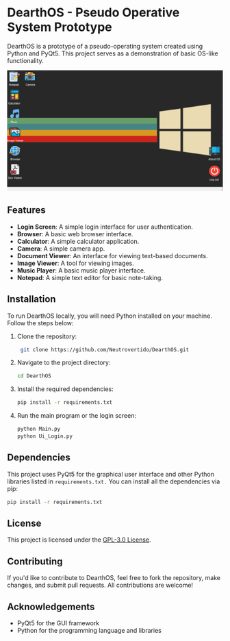 # DearthOS - Pseudo Operative System Prototype

DearthOS is a prototype of a pseudo-operating system created using Python and PyQt5. This project serves as a demonstration of basic OS-like functionality.

![alt text](screenshots/main.png)

## Features

- **Login Screen**: A simple login interface for user authentication.
- **Browser**: A basic web browser interface.
- **Calculator**: A simple calculator application.
- **Camera**: A simple camera app.
- **Document Viewer**: An interface for viewing text-based documents.
- **Image Viewer**: A tool for viewing images.
- **Music Player**: A basic music player interface.
- **Notepad**: A simple text editor for basic note-taking.
  
## Installation

To run DearthOS locally, you will need Python installed on your machine. Follow the steps below:

1. Clone the repository:
   ```bash
    git clone https://github.com/Neutrovertido/DearthOS.git
    ```
2. Navigate to the project directory:
    ```bash
    cd DearthOS
    ```

3. Install the required dependencies:
    ```bash
    pip install -r requirements.txt
    ```

4. Run the main program or the login screen:
    ```bash
    python Main.py
    python Ui_Login.py
    ```

## Dependencies
This project uses PyQt5 for the graphical user interface and other Python libraries listed in `requirements.txt.` You can install all the dependencies via pip:

```bash
pip install -r requirements.txt
```

## License

This project is licensed under the [GPL-3.0 License](LICENSE).

## Contributing

If you'd like to contribute to DearthOS, feel free to fork the repository, make changes, and submit pull requests. All contributions are welcome!

## Acknowledgements

- PyQt5 for the GUI framework
- Python for the programming language and libraries
